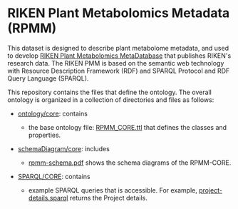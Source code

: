 # RIKEN Plant Metabolomics Metadata (RPMM)

This dataset is designed to describe plant metabolome metadata, and used to develop [RIKEN Plant Metabolomics MetaDatabase](http://metabobank.riken.jp/) that publishes RIKEN's research data. The RIKEN PMM is based on the semantic web technology with Resource Description Framework (RDF) and SPARQL Protocol and RDF Query Language (SPARQL).

This repository contains the files that define the ontology. The overall ontology is organized in a collection of directories and files as follows:

- [ontology/core](ontology/core): contains 
  - the base ontology file: [RPMM_CORE.ttl](ontology/core/RPMM_CORE.ttl) that defines the classes and properties.

- [schemaDiagram/core](schemaDiagram/core): includes 
  - [rpmm-schema.pdf](schemaDiagram/core/rpmm-schema.pdf) shows the schema diagrams of the RPMM-CORE.

- [SPARQL/CORE](SPARQL/CORE): contains 
  - example SPARQL queries that is accessible. For example, [project-details.sparql](SPARQL/CORE/project-detailas.sparql) returns the Project details.
  